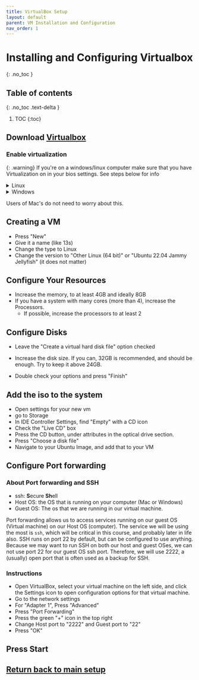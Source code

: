 ```yaml
---
title: VirtualBox Setup
layout: default
parent: VM Installation and Configuration
nav_order: 1
---
```


# Installing and Configuring Virtualbox 
{: .no_toc }

## Table of contents
{: .no_toc .text-delta }

1. TOC
{:toc}

## Download <a href="https://www.virtualbox.org/wiki/Downloads" target="_blank">Virtualbox</a>

### Enable virtualization
{: .warning}
If you're on a windows/linux computer make sure that you have Virtualization on in your bios settings. See steps below for info

<details closed>
<summary>Linux</summary>

<ul>
<li> run `systemctl reboot --firmware-setup` </li> 
<li> look around your BIOS, and turn on virtualization</li>
<li> this will be called: VT-x, AMD-V, SVM, or hardware virtualization</li>
</ul>

</details>

<details closed>
<summary>Windows</summary>
<br>
To Check if you have virtualization enabled: 
<ul>

<li>Open task manager</li>
<li>go to advanced -> performance -> cpu</li>
<li>check if Virtualization is enabled</li>
<li>If it is, you do not need to continue </li>
</ul>
<br>
To Enable Virtualization
<ul>
<li> Open the windows menu, and press the power options</li> 
<li> hold `shift` and press restart</li> 
<li>you should then enter a windows boot menu, go to advanced options</li> 
<li> go to "reboot into UEFI settings"</li> 
<li> look around your BIOS, and turn on virtualization</li> 
<li> this will be called: VT-x, AMD-V, SVM, or hardware virtualization </li> 
</ul>
 </details> 

 Users of Mac's do not need to worry about this.

## Creating a VM
- Press "New"
- Give it a name (like 13s)
- Change the type to Linux
- Change the version to "Other Linux (64 bit)" or "Ubuntu 22.04 Jammy Jellyfish" (it does not matter)

## Configure Your Resources
- Increase the memory, to at least 4GB and ideally 8GB
- If you have a system with many cores (more than 4), increase the Processors.
    - If possible, increase the processors to at least 2

## Configure Disks
- Leave the "Create a virtual hard disk file" option checked
- Increase the disk size. If you can, 32GB is recommended, and should be enough. Try to keep it above 24GB.

- Double check your options and press "Finish"

## Add the iso to the system
- Open settings for your new vm
- go to Storage
- In IDE Controller Settings, find "Empty" with a CD icon
- Check the "Live CD" box
- Press the CD button, under attributes in the optical drive section. 
- Press "Choose a disk file"
- Navigate to your Ubuntu Image, and add that to your VM

## Configure Port forwarding

### About Port forwarding and SSH
- ssh: **S**ecure **Sh**ell
- Host OS: the OS that is running on your computer (Mac or Windows)
- Guest OS: The os that we are running in our virtual machine. 

Port forwarding allows us to access services running on our guest OS (Virtual machine) on our Host OS (computer). The service we will be using the most is `ssh`, which will be critical in this course, and probably later in life also. SSH runs on port 22 by default, but can be configured to use anything. Because we may want to run SSH on both our host and guest OSes, we can not use port 22 for our guest OS ssh port. Therefore, we will use 2222, a (usually) open port that is often used as a backup for SSH. 

### Instructions 
- Open VirtualBox, select your virtual machine on the left side, and click the Settings icon to open configuration options for that virtual machine.
- Go to the network settings
- For "Adapter 1", Press "Advanced"
- Press "Port Forwarding"
- Press the green "+" icon in the top right 
- Change Host port to "2222" and Guest port to "22"
- Press "OK"

      
## Press Start

## [Return back to main setup](index)
